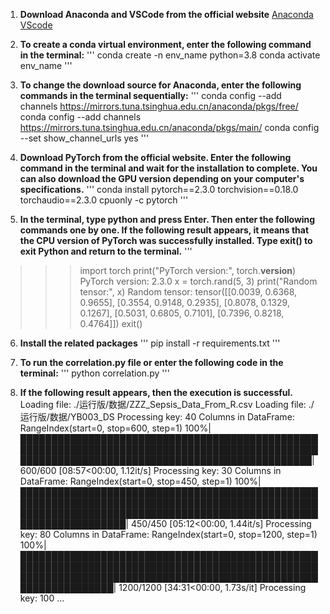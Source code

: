 1. **Download Anaconda and VSCode from the official website**
[Anaconda](https://www.anaconda.com/)
[VScode](https://code.visualstudio.com/)

2. **To create a conda virtual environment, enter the following command in the terminal:**
'''
conda create -n env_name python=3.8
conda activate env_name
'''

3. **To change the download source for Anaconda, enter the following commands in the terminal sequentially:**
'''
conda config --add channels https://mirrors.tuna.tsinghua.edu.cn/anaconda/pkgs/free/
conda config --add channels https://mirrors.tuna.tsinghua.edu.cn/anaconda/pkgs/main/
conda config --set show_channel_urls yes
'''

4. **Download PyTorch from the official website. Enter the following command in the terminal and wait for the installation to complete. You can also download the GPU version depending on your computer's specifications.**
'''
conda install pytorch==2.3.0 torchvision==0.18.0 torchaudio==2.3.0 cpuonly -c pytorch
'''

5. **In the terminal, type python and press Enter. Then enter the following commands one by one. If the following result appears, it means that the CPU version of PyTorch was successfully installed. Type exit() to exit Python and return to the terminal.**
'''
>>> import torch
>>> print("PyTorch version:", torch.__version__)
PyTorch version: 2.3.0
>>> x = torch.rand(5, 3)
>>> print("Random tensor:", x)
Random tensor: tensor([[0.0039, 0.6368, 0.9655],
        [0.3554, 0.9148, 0.2935],
        [0.8078, 0.1329, 0.1267],
        [0.5031, 0.6805, 0.7101],
        [0.7396, 0.8218, 0.4764]])
>>> exit()

6. **Install the related packages**
'''
pip install -r requirements.txt
'''

7. **To run the correlation.py file or enter the following code in the terminal:**
'''
python correlation.py
'''

8. **If the following result appears, then the execution is successful.**
Loading file: ./运行版/数据/ZZZ_Sepsis_Data_From_R.csv
Loading file: ./运行版/数据/YB003_DS
Processing key: 40
Columns in DataFrame: RangeIndex(start=0, stop=600, step=1)
100%|███████████████████████████████████████████████████████████████████████████████████████████████████████████████████████████████████████████████| 600/600 [08:57<00:00,  1.12it/s]
Processing key: 30
Columns in DataFrame: RangeIndex(start=0, stop=450, step=1)
100%|█████████████████████████████████████████████████████████████████████████████████████████████████████████████████████████████████████████████████████████████████| 450/450 [05:12<00:00,  1.44it/s]
Processing key: 80
Columns in DataFrame: RangeIndex(start=0, stop=1200, step=1)
100%|███████████████████████████████████████████████████████████████████████████████████████████████████████████████████████████████████████████████████████████████| 1200/1200 [34:31<00:00,  1.73s/it]
Processing key: 100
...